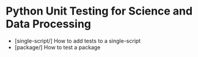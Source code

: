 # Python Unit Testing for Science and Data Processing

* [single-script/] How to add tests to a single-script
* [package/] How to test a package
